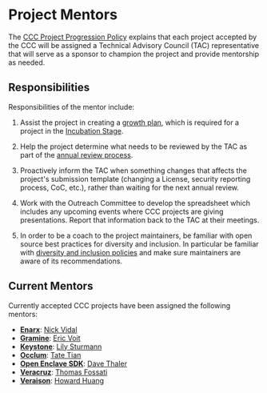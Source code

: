 # Project Mentors

The [CCC Project Progression Policy](project-progression-policy.md) explains
that each project accepted by the CCC will be assigned a Technical Advisory
Council (TAC) representative that will serve as a sponsor to champion the
project and provide mentorship as needed.

## Responsibilities

Responsibilities of the mentor include:

1. Assist the project in creating a [growth plan](growth-plans.md), which is required for a
   project in the [Incubation Stage](project-progression-policy.md#incubation-stage).

2. Help the project determine what needs to be reviewed by the TAC as
   part of the [annual review process](project-progression-policy.md#iv-annual-review-process).

3. Proactively inform the TAC when something changes that affects the
   project's submission template (changing a License, security reporting
   process, CoC, etc.), rather than waiting for the next annual review.
   
4. Work with the Outreach Committee to develop the spreadsheet which includes
   any upcoming events where CCC projects are giving presentations. Report
   that information back to the TAC at their meetings.

5. In order to be a coach to the project maintainers, be familiar with open
   source best practices for diversity and inclusion.  In particular be
   familiar with 
   [diversity and inclusion policies](diversity-and-inclusion-policies.md)
   and make sure maintainers are aware of its recommendations.

## Current Mentors

Currently accepted CCC projects have been assigned the following mentors:

* **[Enarx](https://github.com/enarx)**: [Nick Vidal](https://github.com/nickvidal)
* **[Gramine](https://gramineproject.io/)**: [Eric Voit](https://github.com/ericvoit)
* **[Keystone](https://keystone-enclave.org)**: [Lily Sturmann](https://github.com/lkatalin)
* **[Occlum](https://occlum.io)**: [Tate Tian](https://github.com/tatetian)
* **[Open Enclave SDK](https://github.com/openenclave/openenclave)**: [Dave Thaler](https://github.com/dthaler)
* **[Veracruz](https://github.com/veracruz-project)**: [Thomas Fossati](https://github.com/thomas-fossati)
* **[Veraison](https://github.com/veraison)**: [Howard Huang](https://github.com/hannibalhuang)
